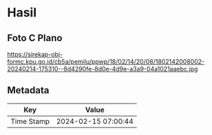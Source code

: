 # Hasil

## Foto C Plano

https://sirekap-obj-formc.kpu.go.id/cb5a/pemilu/ppwp/18/02/14/20/08/1802142008002-20240214-175310--8d4290fe-8d0e-4d9e-a3a9-04a1021aaebc.jpg


## Metadata

| Key        | Value               |
| ---------- | ------------------- |
| Time Stamp | 2024-02-15 07:00:44 |



